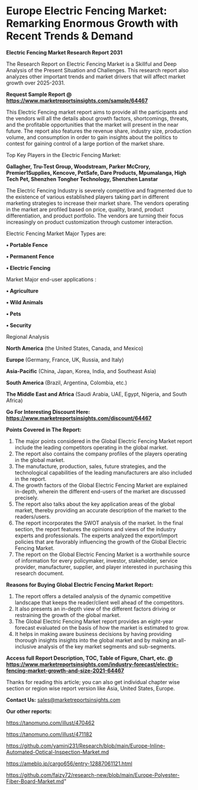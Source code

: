 # Europe Electric Fencing Market: Remarking Enormous Growth with Recent Trends & Demand

<strong>Electric Fencing Market Research Report 2031</strong>

The Research Report on Electric Fencing Market is a Skillful and Deep Analysis of the Present Situation and Challenges. This research report also analyzes other important trends and market drivers that will affect market growth over 2025-2031.

<strong>Request Sample Report @ <a href=https://www.marketreportsinsights.com/sample/64467>https://www.marketreportsinsights.com/sample/64467</a></strong>

This Electric Fencing market report aims to provide all the participants and the vendors will all the details about growth factors, shortcomings, threats, and the profitable opportunities that the market will present in the near future. The report also features the revenue share, industry size, production volume, and consumption in order to gain insights about the politics to contest for gaining control of a large portion of the market share.

Top Key Players in the Electric Fencing Market:

<strong>Gallagher, Tru-Test Group, Woodstream, Parker McCrory, Premier1Supplies, Kencove, PetSafe, Dare Products, Mpumalanga, High Tech Pet, Shenzhen Tongher Technology, Shenzhen Lanstar</strong>

The Electric Fencing Industry is severely competitive and fragmented due to the existence of various established players taking part in different marketing strategies to increase their market share. The vendors operating in the market are profiled based on price, quality, brand, product differentiation, and product portfolio. The vendors are turning their focus increasingly on product customization through customer interaction.

Electric Fencing Market Major Types are:

<strong>• Portable Fence

• Permanent Fence

• Electric Fencing</strong>

Market Major end-user applications :

<strong>• Agriculture

• Wild Animals

• Pets

• Security</strong>

Regional Analysis

</u><strong><b>North America</b></strong> (the United States, Canada, and Mexico)

<strong><b>Europe </b></strong>(Germany, France, UK, Russia, and Italy)

<strong><b>Asia-Pacific</b></strong> (China, Japan, Korea, India, and Southeast Asia)

<strong><b>South America</b></strong> (Brazil, Argentina, Colombia, etc.)

<strong><b>The Middle East and Africa</b></strong> (Saudi Arabia, UAE, Egypt, Nigeria, and South Africa)

<strong>Go For Interesting Discount Here: <a href=https://www.marketreportsinsights.com/discount/64467>https://www.marketreportsinsights.com/discount/64467</a></strong>

<strong>Points Covered in The Report:</strong>
<ol>
  <li>The major points considered in the Global Electric Fencing Market report include the leading competitors operating in the global market.</li>
  <li>The report also contains the company profiles of the players operating in the global market.</li>
  <li>The manufacture, production, sales, future strategies, and the technological capabilities of the leading manufacturers are also included in the report.</li>
  <li>The growth factors of the Global Electric Fencing Market are explained in-depth, wherein the different end-users of the market are discussed precisely.</li>
  <li>The report also talks about the key application areas of the global market, thereby providing an accurate description of the market to the readers/users.</li>
  <li>The report incorporates the SWOT analysis of the market. In the final section, the report features the opinions and views of the industry experts and professionals. The experts analyzed the export/import policies that are favorably influencing the growth of the Global Electric Fencing Market.</li>
  <li>The report on the Global Electric Fencing Market is a worthwhile source of information for every policymaker, investor, stakeholder, service provider, manufacturer, supplier, and player interested in purchasing this research document.</li>
</ol>
<strong>Reasons for Buying Global Electric Fencing Market Report:</strong>

<ol>
  <li>The report offers a detailed analysis of the dynamic competitive landscape that keeps the reader/client well ahead of the competitors.</li>
  <li>It also presents an in-depth view of the different factors driving or restraining the growth of the global market.</li>
  <li>The Global Electric Fencing Market report provides an eight-year forecast evaluated on the basis of how the market is estimated to grow.</li>
  <li>It helps in making aware business decisions by having providing thorough insights insights into the global market and by making an all-inclusive analysis of the key market segments and sub-segments.</li>
</ol>
<strong>Access full Report Description, TOC, Table of Figure, Chart, etc. @ <a href=https://www.marketreportsinsights.com/industry-forecast/electric-fencing-market-growth-and-size-2021-64467>https://www.marketreportsinsights.com/industry-forecast/electric-fencing-market-growth-and-size-2021-64467</a></strong>


Thanks for reading this article; you can also get individual chapter wise section or region wise report version like Asia, United States, Europe.

<strong>Contact Us:</strong>
sales@marketreportsinsights.com

<strong>Our other reports:</strong>

<a href=https://tanomuno.com/illust/470462>https://tanomuno.com/illust/470462</a>

<a href=https://tanomuno.com/illust/471182>https://tanomuno.com/illust/471182</a>

<a href=https://github.com/yamini231/Research/blob/main/Europe-Inline-Automated-Optical-Inspection-Market.md>https://github.com/yamini231/Research/blob/main/Europe-Inline-Automated-Optical-Inspection-Market.md</a>

<a href=https://ameblo.jp/cargo656/entry-12887061121.html>https://ameblo.jp/cargo656/entry-12887061121.html</a>

<a href=https://github.com/faizy72/research-new/blob/main/Europe-Polyester-Fiber-Board-Market.md>https://github.com/faizy72/research-new/blob/main/Europe-Polyester-Fiber-Board-Market.md</a>"
